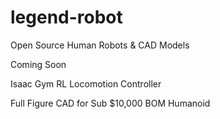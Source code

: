 # legend-robot
Open Source Human Robots &amp; CAD Models

Coming Soon

Isaac Gym RL Locomotion Controller

Full Figure CAD for Sub $10,000 BOM Humanoid
